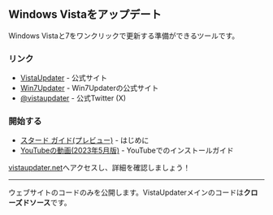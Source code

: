 ## Windows Vistaをアップデート
Windows Vistaと7をワンクリックで更新する準備ができるツールです。
### リンク
- [VistaUpdater](https://vistaupdater.net) - 公式サイト
- [Win7Updater](https://vistaupdater.net/win7) - Win7Updaterの公式サイト
- [@vistaupdater](https://twitter.com/vistaupdater) - 公式Twitter (X)
### 開始する
- [スタード ガイド(プレビュー)](https://vistaupdater.net/guide.html) - はじめに
- [YouTubeの動画(2023年5月版)](https://www.youtube.com/watch?v=m4o10AHj24k&t=0s) - YouTubeでのインストールガイド

[vistaupdater.net](https://vistaupdater.net)へアクセスし、詳細を確認しましょう！

----

ウェブサイトのコードのみを公開します。VistaUpdaterメインのコードは**クローズドソース**です。
